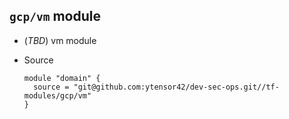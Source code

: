 ## `gcp/vm` module

- (*TBD*) vm module

- Source
  ```
  module "domain" {
    source = "git@github.com:ytensor42/dev-sec-ops.git//tf-modules/gcp/vm"
  }
  ```
